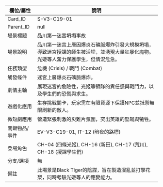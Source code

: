 | 欄位/屬性 | 說明 |
|---|---|
| Card_ID | S-V3-C19-01 |
| Parent_ID | null |
| 場景標題 | 品川第一迷宮坍塌事故 |
| 場景說明 | 品川第一迷宮上層因爆炎石礦脈爆炸引發大規模坍塌，導致迷宮授課的師生被活埋，並湧現大量狂暴化魔物。光姬等人奮力保護學生，但情況危急。 |
| 任務類型 | 危機 (Crisis) / 戰鬥 (Combat) |
| 觸發條件 | 迷宮上層爆炎石礦脈爆炸。 |
| 劇情主軸 | 展現迷宮的危險性，光姬等領隊的責任感與戰鬥力，以及學生們的恐慌與求生。 |
| 遊戲化應用 | 生存挑戰關卡，玩家需在有限資源下保護NPC並抵禦無限刷新的敵人。 |
| 微短劇應用 | 營造緊張刺激的災難片氛圍，突出英雄的堅韌與犧牲。 |
| 關鍵物品/事件 | EV-V3-C19-01, IT-12 (暗夜的路標) |
| 登場角色 | CH-04 (四條光姬), CH-16 (新田), CH-17 (荒川), CH-18 (授課學生們) |
| 分支/選項 | 無 |
| 備註 | 此場景是Black Tiger的陰謀，旨在製造混亂並打擊花梨，同時考驗光姬等人的應變能力。
